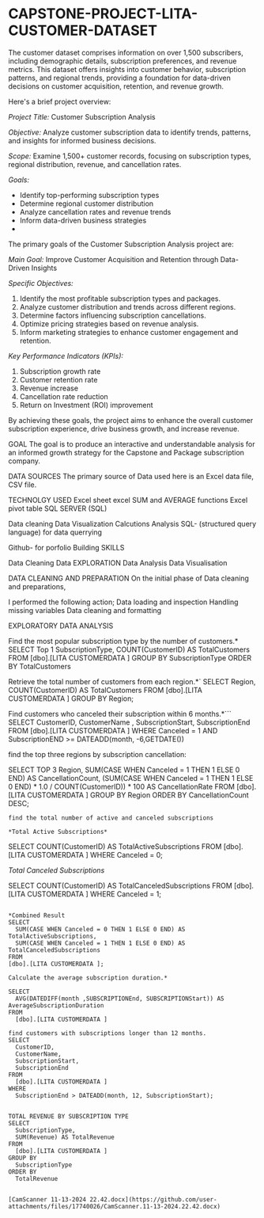 # CAPSTONE-PROJECT-LITA-CUSTOMER-DATASET

The customer dataset comprises information on over 1,500 subscribers,
including demographic details, subscription preferences, and revenue metrics.
This dataset offers insights into customer behavior, subscription patterns, 
and regional trends, providing a foundation for data-driven decisions on customer acquisition,
retention, and revenue growth.

 Here's a brief project overview:

*Project Title:* Customer Subscription Analysis

*Objective:* Analyze customer subscription data to identify trends, patterns, and insights for informed business decisions.

*Scope:* Examine 1,500+ customer records, focusing on subscription types, regional distribution, revenue, and cancellation rates.

*Goals:*

- Identify top-performing subscription types
- Determine regional customer distribution
- Analyze cancellation rates and revenue trends
- Inform data-driven business strategies
- 
 The primary goals of the Customer Subscription Analysis project are:

*Main Goal:*
Improve Customer Acquisition and Retention through Data-Driven Insights

*Specific Objectives:*

1. Identify the most profitable subscription types and packages.
2. Analyze customer distribution and trends across different regions.
3. Determine factors influencing subscription cancellations.
4. Optimize pricing strategies based on revenue analysis.
5. Inform marketing strategies to enhance customer engagement and retention.

*Key Performance Indicators (KPIs):*

1. Subscription growth rate
2. Customer retention rate
3. Revenue increase
4. Cancellation rate reduction
5. Return on Investment (ROI) improvement

By achieving these goals, the project aims to enhance the overall customer subscription experience, drive business growth, and increase revenue.

GOAL 
The goal is to produce an interactive and understandable analysis for an informed growth strategy for the Capstone and Package subscription company.

DATA SOURCES The primary source of Data used here is an Excel data file, CSV file.

TECHNOLGY USED Excel sheet excel SUM and AVERAGE functions Excel pivot table SQL SERVER (SQL)

Data cleaning Data Visualization Calcutions Analysis SQL- (structured query language) for data querrying

Github- for porfolio Building SKILLS

Data Cleaning Data EXPLORATION Data Analysis Data Visualisation

DATA CLEANING AND PREPARATION On the initial phase of Data cleaning and preparations,

I performed the following action; Data loading and inspection Handling missing variables Data cleaning and formatting

EXPLORATORY DATA ANALYSIS   

Find the most popular subscription type by the number of customers.*
SELECT 
  Top 1 SubscriptionType, 
  COUNT(CustomerID) AS TotalCustomers
FROM 
  [dbo].[LITA CUSTOMERDATA ]
GROUP BY 
  SubscriptionType
ORDER BY 
  TotalCustomers

  
 Retrieve the total number of customers from each region.*`
SELECT 
  Region, 
  COUNT(CustomerID) AS TotalCustomers
FROM 
  [dbo].[LITA CUSTOMERDATA ]
GROUP BY 
  Region;


 Find customers who canceled their subscription within 6 months.*```
SELECT 
  CustomerID,
  CustomerName ,
  SubscriptionStart, 
  SubscriptionEnd 
FROM 
  [dbo].[LITA CUSTOMERDATA ]
WHERE 
  Canceled = 1 
  AND SubscriptionEND >= 
  DATEADD(month, -6,GETDATE())


   find the top three regions by subscription cancellation:
  
SELECT TOP 3 
  Region,
  SUM(CASE WHEN Canceled = 1 THEN 1 ELSE 0 END) AS CancellationCount,
  (SUM(CASE WHEN Canceled = 1 THEN 1 ELSE 0 END) * 1.0 / 
   COUNT(CustomerID)) * 100 AS CancellationRate
FROM 
  [dbo].[LITA CUSTOMERDATA ]
GROUP BY 
  Region
ORDER BY 
  CancellationCount DESC;
```
find the total number of active and canceled subscriptions

*Total Active Subscriptions*
```
SELECT 
  COUNT(CustomerID) AS TotalActiveSubscriptions
FROM 
  [dbo].[LITA CUSTOMERDATA ]
WHERE 
  Canceled = 0;


*Total Canceled Subscriptions*

SELECT 
  COUNT(CustomerID) AS TotalCanceledSubscriptions
FROM 
  [dbo].[LITA CUSTOMERDATA ]
WHERE 
  Canceled = 1;
```

*Combined Result
SELECT 
  SUM(CASE WHEN Canceled = 0 THEN 1 ELSE 0 END) AS TotalActiveSubscriptions,
  SUM(CASE WHEN Canceled = 1 THEN 1 ELSE 0 END) AS TotalCanceledSubscriptions
FROM
[dbo].[LITA CUSTOMERDATA ];

Calculate the average subscription duration.*

SELECT 
  AVG(DATEDIFF(month ,SUBSCRIPTIONEnd, SUBSCRIPTIONStart)) AS AverageSubscriptionDuration
FROM 
  [dbo].[LITA CUSTOMERDATA ]

find customers with subscriptions longer than 12 months.
SELECT 
  CustomerID,
  CustomerName,
  SubscriptionStart,
  SubscriptionEnd
FROM 
  [dbo].[LITA CUSTOMERDATA ]
WHERE 
  SubscriptionEnd > DATEADD(month, 12, SubscriptionStart);


TOTAL REVENUE BY SUBSCRIPTION TYPE
SELECT 
  SubscriptionType,
  SUM(Revenue) AS TotalRevenue
FROM 
  [dbo].[LITA CUSTOMERDATA ]
GROUP BY 
  SubscriptionType
ORDER BY 
  TotalRevenue


[CamScanner 11-13-2024 22.42.docx](https://github.com/user-attachments/files/17740026/CamScanner.11-13-2024.22.42.docx)
